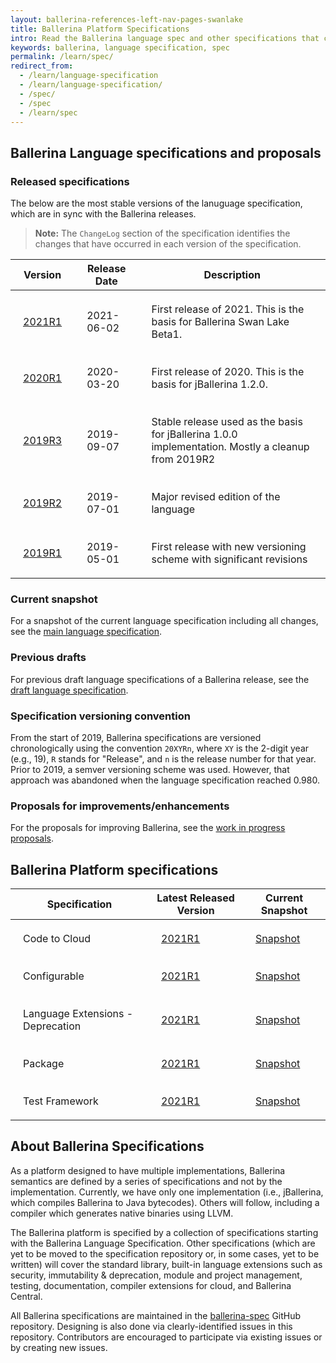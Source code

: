 ```yaml
---
layout: ballerina-references-left-nav-pages-swanlake
title: Ballerina Platform Specifications
intro: Read the Ballerina language spec and other specifications that cover the standard library, built-in language extensions, testing, documentation, and more.
keywords: ballerina, language specification, spec 
permalink: /learn/spec/
redirect_from:
  - /learn/language-specification
  - /learn/language-specification/
  - /spec/
  - /spec
  - /learn/spec
---
```


## Ballerina Language specifications and proposals

### Released specifications

The below are the most stable versions of the lanuguage specification, which are in sync with the Ballerina releases.

> **Note:** The `ChangeLog` section of the specification identifies the changes that have occurred in each version of the specification.

| Version | Release Date | Description |
| ------- | ------------ | ----------- | 
| <a target="_blank" href="/spec/lang/2021R1/">2021R1</a> | 2021-06-02 | First release of 2021. This is the basis for Ballerina Swan Lake Beta1. |
| <a target="_blank" href="/spec/lang/2020R1/">2020R1</a> | 2020-03-20 | First release of 2020. This is the basis for jBallerina 1.2.0. |
| <a target="_blank" href="/spec/lang/2019R3/">2019R3</a> | 2019-09-07 | Stable release used as the basis for jBallerina 1.0.0 implementation. Mostly a cleanup from 2019R2 |
| <a target="_blank" href="/spec/lang/2019R2/">2019R2</a> | 2019-07-01 | Major revised edition of the language |
| <a target="_blank" href="/spec/lang/2019R1/">2019R1</a> | 2019-05-01 | First release with new versioning scheme with significant revisions |

### Current snapshot

For a snapshot of the current language specification including all changes, see the <a target="_blank" href="https://ballerina.io/spec/lang/master/">main language specification</a>.

### Previous drafts 

For previous draft language specifications of a Ballerina release, see the <a target="_blank" href="https://ballerina.io/spec/lang/draft/">draft language specification</a>.

### Specification versioning convention

From the start of 2019, Ballerina  specifications are versioned chronologically using the convention `20XYRn`, where `XY` is the 2-digit year (e.g., 19), `R` stands for "Release", and `n` is the release number for that year. Prior to 2019, a semver versioning scheme was used. However, that approach was abandoned when the language specification reached 0.980.

### Proposals for improvements/enhancements

For the proposals for improving Ballerina, see the <a target="_blank" href="https://github.com/ballerina-platform/ballerina-spec/blob/master/lang/proposals/README.md">work in progress proposals</a>.

## Ballerina Platform specifications

| Specification | Latest Released Version | Current Snapshot |
| ---- | --------------- | ---------------- |
| Code to Cloud | <a target="_blank" href="https://github.com/ballerina-platform/ballerina-spec/blob/v2021R1/c2c/code-to-cloud-spec.md">2021R1</a> | <a target="_blank" href="https://github.com/ballerina-platform/ballerina-spec/blob/master/c2c/code-to-cloud-spec.md">Snapshot</a> |
| Configurable | <a target="_blank" href="https://github.com/ballerina-platform/ballerina-spec/blob/v2021R1/configurable/spec.md">2021R1</a> | <a target="_blank" href="https://github.com/ballerina-platform/ballerina-spec/blob/master/configurable/spec.md">Snapshot</a> |
| Language Extensions - Deprecation | <a target="_blank" href="https://github.com/ballerina-platform/ballerina-spec/blob/v2021R1/langext/deprecation/spec.md">2021R1</a> | <a target="_blank" href="https://github.com/ballerina-platform/ballerina-spec/blob/master/langext/deprecation/spec.md">Snapshot</a> |
| Package | <a target="_blank" href="https://github.com/ballerina-platform/ballerina-spec/blob/v2021R1/packages/package-spec.md">2021R1</a> | <a target="_blank" href="https://github.com/ballerina-platform/ballerina-spec/blob/master/packages/package-spec.md">Snapshot</a> |
| Test Framework | <a target="_blank" href="https://github.com/ballerina-platform/ballerina-spec/blob/v2021R1/test/test-framework-spec.md">2021R1</a> | <a target="_blank" href="https://github.com/ballerina-platform/ballerina-spec/blob/master/test/test-framework-spec.md">Snapshot</a> |

## About Ballerina Specifications

As a platform designed to have multiple implementations, Ballerina semantics are defined by a series of specifications and not by the implementation. Currently, we have only one implementation (i.e., jBallerina, which compiles Ballerina to Java bytecodes). Others will follow, including a compiler which generates native binaries using LLVM.

The Ballerina platform is specified by a collection of specifications starting with the Ballerina Language Specification. Other specifications (which are yet to be moved to the specification repository or, in some cases, yet to be written) will cover the standard library, built-in language extensions such as security, immutability & deprecation, module and project management, testing, documentation, compiler extensions for cloud, and Ballerina Central.

All Ballerina specifications are maintained in the [ballerina-spec](https://github.com/ballerina-platform/ballerina-spec/) GitHub repository. Designing is also done via clearly-identified issues in this repository. Contributors are encouraged to participate via existing issues or by creating new issues.

<style> 
table {
    width:100%;
}
td {
    padding: 20px; 
}
li.cVersionItem  {display: none !important;}
</style>
